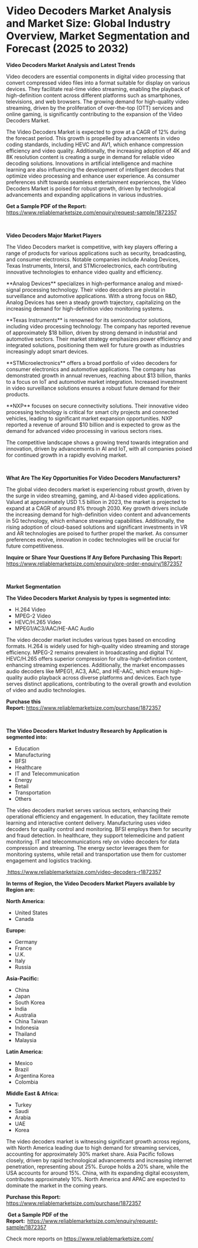 <p><h1>Video Decoders Market Analysis and Market Size: Global Industry Overview, Market Segmentation and Forecast (2025 to 2032)</h1></p><p><strong>Video Decoders Market Analysis and Latest Trends</strong></p>
<p><p>Video decoders are essential components in digital video processing that convert compressed video files into a format suitable for display on various devices. They facilitate real-time video streaming, enabling the playback of high-definition content across different platforms such as smartphones, televisions, and web browsers. The growing demand for high-quality video streaming, driven by the proliferation of over-the-top (OTT) services and online gaming, is significantly contributing to the expansion of the Video Decoders Market.</p><p>The Video Decoders Market is expected to grow at a CAGR of 12% during the forecast period. This growth is propelled by advancements in video coding standards, including HEVC and AV1, which enhance compression efficiency and video quality. Additionally, the increasing adoption of 4K and 8K resolution content is creating a surge in demand for reliable video decoding solutions. Innovations in artificial intelligence and machine learning are also influencing the development of intelligent decoders that optimize video processing and enhance user experience. As consumer preferences shift towards seamless entertainment experiences, the Video Decoders Market is poised for robust growth, driven by technological advancements and expanding applications in various industries.</p></p>
<p><strong>Get a Sample PDF of the Report:&nbsp;</strong> <a href="https://www.reliablemarketsize.com/enquiry/request-sample/1872357?utm_campaign=2462&utm_medium=2&utm_source=Github&utm_content=ia&utm_term=06042025&utm_id=video-decoders">https://www.reliablemarketsize.com/enquiry/request-sample/1872357</a></p>
<p>&nbsp;</p>
<p><strong>Video Decoders Major Market Players</strong></p>
<p><p>The Video Decoders market is competitive, with key players offering a range of products for various applications such as security, broadcasting, and consumer electronics. Notable companies include Analog Devices, Texas Instruments, Intersil, and STMicroelectronics, each contributing innovative technologies to enhance video quality and efficiency.</p><p>**Analog Devices** specializes in high-performance analog and mixed-signal processing technology. Their video decoders are pivotal in surveillance and automotive applications. With a strong focus on R&D, Analog Devices has seen a steady growth trajectory, capitalizing on the increasing demand for high-definition video monitoring systems.</p><p>**Texas Instruments** is renowned for its semiconductor solutions, including video processing technology. The company has reported revenue of approximately $18 billion, driven by strong demand in industrial and automotive sectors. Their market strategy emphasizes power efficiency and integrated solutions, positioning them well for future growth as industries increasingly adopt smart devices.</p><p>**STMicroelectronics** offers a broad portfolio of video decoders for consumer electronics and automotive applications. The company has demonstrated growth in annual revenues, reaching about $13 billion, thanks to a focus on IoT and automotive market integration. Increased investment in video surveillance solutions ensures a robust future demand for their products.</p><p>**NXP** focuses on secure connectivity solutions. Their innovative video processing technology is critical for smart city projects and connected vehicles, leading to significant market expansion opportunities. NXP reported a revenue of around $10 billion and is expected to grow as the demand for advanced video processing in various sectors rises.</p><p>The competitive landscape shows a growing trend towards integration and innovation, driven by advancements in AI and IoT, with all companies poised for continued growth in a rapidly evolving market.</p></p>
<p>&nbsp;</p>
<p><strong>What Are The Key Opportunities For Video Decoders Manufacturers?</strong></p>
<p><p>The global video decoders market is experiencing robust growth, driven by the surge in video streaming, gaming, and AI-based video applications. Valued at approximately USD 1.5 billion in 2023, the market is projected to expand at a CAGR of around 8% through 2030. Key growth drivers include the increasing demand for high-definition video content and advancements in 5G technology, which enhance streaming capabilities. Additionally, the rising adoption of cloud-based solutions and significant investments in VR and AR technologies are poised to further propel the market. As consumer preferences evolve, innovation in codec technologies will be crucial for future competitiveness.</p></p>
<p><strong>Inquire or Share Your Questions If Any Before Purchasing This Report:</strong> <a href="https://www.reliablemarketsize.com/enquiry/pre-order-enquiry/1872357?utm_campaign=2462&utm_medium=2&utm_source=Github&utm_content=ia&utm_term=06042025&utm_id=video-decoders">https://www.reliablemarketsize.com/enquiry/pre-order-enquiry/1872357</a></p>
<p>&nbsp;</p>
<p><strong>Market Segmentation</strong></p>
<p><strong>The Video Decoders Market Analysis by types is segmented into:</strong></p>
<p><ul><li>H.264 Video</li><li>MPEG-2 Video</li><li>HEVC/H.265 Video</li><li>MPEG1/AC3/AAC/HE-AAC Audio</li></ul></p>
<p><p>The video decoder market includes various types based on encoding formats. H.264 is widely used for high-quality video streaming and storage efficiency. MPEG-2 remains prevalent in broadcasting and digital TV. HEVC/H.265 offers superior compression for ultra-high-definition content, enhancing streaming experiences. Additionally, the market encompasses audio decoders like MPEG1, AC3, AAC, and HE-AAC, which ensure high-quality audio playback across diverse platforms and devices. Each type serves distinct applications, contributing to the overall growth and evolution of video and audio technologies.</p></p>
<p><strong>Purchase this Report:&nbsp;</strong><a href="https://www.reliablemarketsize.com/purchase/1872357?utm_campaign=2462&utm_medium=2&utm_source=Github&utm_content=ia&utm_term=06042025&utm_id=video-decoders">https://www.reliablemarketsize.com/purchase/1872357</a></p>
<p>&nbsp;</p>
<p><strong>The Video Decoders Market Industry Research by Application is segmented into:</strong></p>
<p><ul><li>Education</li><li>Manufacturing</li><li>BFSI</li><li>Healthcare</li><li>IT and Telecommunication</li><li>Energy</li><li>Retail</li><li>Transportation</li><li>Others</li></ul></p>
<p><p>The video decoders market serves various sectors, enhancing their operational efficiency and engagement. In education, they facilitate remote learning and interactive content delivery. Manufacturing uses video decoders for quality control and monitoring. BFSI employs them for security and fraud detection. In healthcare, they support telemedicine and patient monitoring. IT and telecommunications rely on video decoders for data compression and streaming. The energy sector leverages them for monitoring systems, while retail and transportation use them for customer engagement and logistics tracking.</p></p>
<p><a href="https://www.reliablemarketsize.com/video-decoders-r1872357?utm_campaign=2462&utm_medium=2&utm_source=Github&utm_content=ia&utm_term=06042025&utm_id=video-decoders">&nbsp;https://www.reliablemarketsize.com/video-decoders-r1872357</a></p>
<p><strong>In terms of Region, the Video Decoders Market Players available by Region are:</strong></p>
<p>
    <p> <strong> North America: </strong>
        <ul>
            <li>United States</li>
            <li>Canada</li>
        </ul>
        </p> 
    <p> <strong> Europe: </strong>
        <ul>
            <li>Germany</li>
            <li>France</li>
            <li>U.K.</li>
            <li>Italy</li>
            <li>Russia</li>
        </ul>
        </p> 
    <p> <strong> Asia-Pacific: </strong>
        <ul>
            <li>China</li>
            <li>Japan</li>
            <li>South Korea</li>
            <li>India</li>
            <li>Australia</li>
            <li>China Taiwan</li>
            <li>Indonesia</li>
            <li>Thailand</li>
            <li>Malaysia</li>
        </ul>
        </p> 
    <p> <strong> Latin America: </strong>
        <ul>
            <li>Mexico</li>
            <li>Brazil</li>
            <li>Argentina Korea</li>
            <li>Colombia</li>
        </ul>
        </p> 
    <p> <strong> Middle East & Africa: </strong>
        <ul>
            <li>Turkey</li>
            <li>Saudi</li>
            <li>Arabia</li>
            <li>UAE</li>
            <li>Korea</li>
        </ul>
    </p>
    </p>
<p><p>The video decoders market is witnessing significant growth across regions, with North America leading due to high demand for streaming services, accounting for approximately 30% market share. Asia Pacific follows closely, driven by rapid technological advancements and increasing internet penetration, representing about 25%. Europe holds a 20% share, while the USA accounts for around 15%. China, with its expanding digital ecosystem, contributes approximately 10%. North America and APAC are expected to dominate the market in the coming years.</p></p>
<p><strong>Purchase this Report: </strong><a href="https://www.reliablemarketsize.com/purchase/1872357?utm_campaign=2462&utm_medium=2&utm_source=Github&utm_content=ia&utm_term=06042025&utm_id=video-decoders">https://www.reliablemarketsize.com/purchase/1872357</a></p>
<p>&nbsp;<strong>Get a Sample PDF of the Report:&nbsp;&nbsp;</strong><a href="https://www.reliablemarketsize.com/enquiry/request-sample/1872357?utm_campaign=2462&utm_medium=2&utm_source=Github&utm_content=ia&utm_term=06042025&utm_id=video-decoders">https://www.reliablemarketsize.com/enquiry/request-sample/1872357</a></p>
<p><strong></strong></p>
<p>Check more reports on <a href="https://www.reliablemarketsize.com/?utm_campaign=2462&utm_medium=2&utm_source=Github&utm_content=ia&utm_term=06042025&utm_id=video-decoders">https://www.reliablemarketsize.com/</a></p>